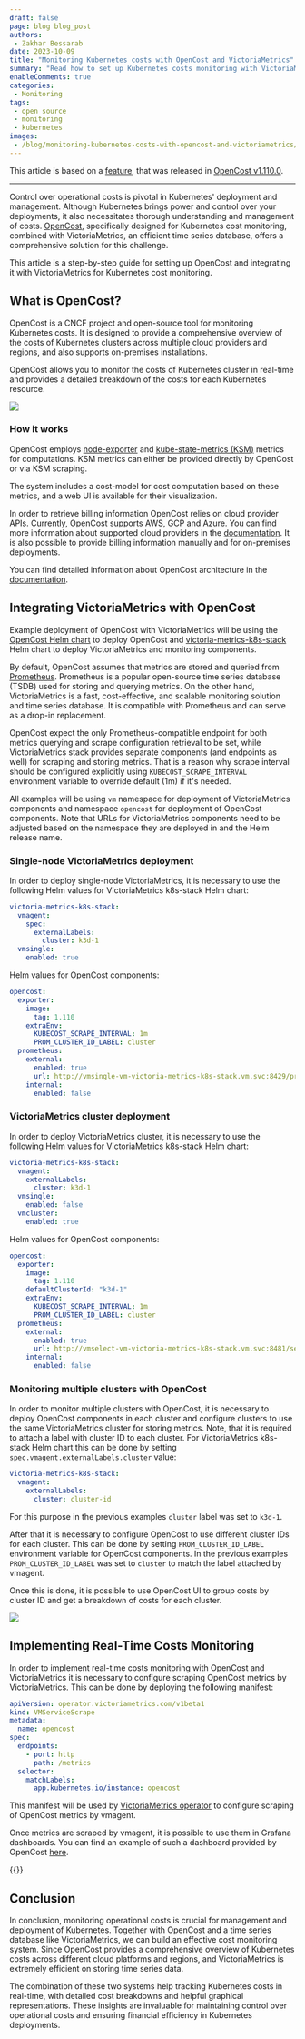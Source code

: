 ```yaml
---
draft: false
page: blog blog_post
authors:
 - Zakhar Bessarab
date: 2023-10-09
title: "Monitoring Kubernetes costs with OpenCost and VictoriaMetrics"
summary: "Read how to set up Kubernetes costs monitoring with VictoriaMetrics."
enableComments: true
categories:
 - Monitoring
tags:
 - open source
 - monitoring
 - kubernetes
images:
 - /blog/monitoring-kubernetes-costs-with-opencost-and-victoriametrics/preview.webp
---
```


This article is based on a [feature](https://github.com/opencost/opencost/pull/2567), that was released in [OpenCost v1.110.0](https://github.com/opencost/opencost/tree/v1.110).

---

Control over operational costs is pivotal in Kubernetes' deployment and management. Although Kubernetes brings power and
control over your deployments, it also necessitates thorough understanding and management of costs.
[OpenCost](https://www.opencost.io/), specifically designed for Kubernetes cost monitoring, combined with
VictoriaMetrics, an efficient time series database, offers a comprehensive solution for this challenge.

This article is a step-by-step guide for setting up OpenCost and integrating it with VictoriaMetrics for Kubernetes cost
monitoring.

## What is OpenCost?

OpenCost is a CNCF project and open-source tool for monitoring Kubernetes costs. It is designed to provide a
comprehensive overview of
the costs
of Kubernetes clusters across multiple cloud providers and regions, and also supports on-premises installations.

OpenCost allows you to monitor the costs of Kubernetes cluster in real-time and provides a detailed breakdown of the
costs
for each Kubernetes resource.

<p><img src="/blog/monitoring-kubernetes-costs-with-opencost-and-victoriametrics/opencost-ui.webp"></p>

### How it works

OpenCost employs [node-exporter](https://github.com/prometheus/node_exporter)
and [kube-state-metrics (KSM)](https://github.com/kubernetes/kube-state-metrics) metrics for computations. KSM metrics
can either be provided directly by OpenCost or via KSM scraping.

The system includes a cost-model for cost computation based on these metrics, and a web UI is available for their
visualization.

In order to retrieve billing information OpenCost relies on cloud provider APIs. Currently, OpenCost supports AWS, GCP
and Azure.
You can find more information about supported cloud providers in
the [documentation](https://docs.kubecost.com/install-and-configure/install/cloud-integration).
It is also possible to provide billing information manually and for on-premises deployments.

You can find detailed information about OpenCost architecture in
the [documentation](https://docs.kubecost.com/architecture/architecture/).

## Integrating VictoriaMetrics with OpenCost

Example deployment of OpenCost with VictoriaMetrics will be using
the [OpenCost Helm chart](https://github.com/opencost/opencost-helm-chart)
to deploy OpenCost
and [victoria-metrics-k8s-stack](https://github.com/VictoriaMetrics/helm-charts/tree/master/charts/victoria-metrics-k8s-stack)
Helm chart to deploy VictoriaMetrics and monitoring components.

By default, OpenCost assumes that metrics are stored and queried from [Prometheus](https://prometheus.io/).
Prometheus is a popular open-source time series database (TSDB) used for storing and querying metrics.
On the other hand, VictoriaMetrics is a fast, cost-effective, and scalable monitoring solution and time series database.
It is compatible with Prometheus and can serve as a drop-in replacement.

OpenCost expect the only Prometheus-compatible endpoint for both metrics querying and scrape configuration retrieval to be set, while VictoriaMetrics stack provides separate components (and endpoints as well) for scraping and storing metrics. That is a reason why scrape interval should be configured explicitly using `KUBECOST_SCRAPE_INTERVAL` environment variable to override default (1m) if it's needed.

All examples will be using `vm` namespace for deployment of VictoriaMetrics components and namespace `opencost` for
deployment of OpenCost components.
Note that URLs for VictoriaMetrics components need to be adjusted based on the namespace they are deployed in and the
Helm release name.

### Single-node VictoriaMetrics deployment

In order to deploy single-node VictoriaMetrics, it is necessary to use the following
Helm values for VictoriaMetrics k8s-stack Helm chart:

```yaml
victoria-metrics-k8s-stack:
  vmagent:
    spec:
      externalLabels:
        cluster: k3d-1
  vmsingle:
    enabled: true
```

Helm values for OpenCost components:

```yaml
opencost:
  exporter:
    image:
      tag: 1.110
    extraEnv:
      KUBECOST_SCRAPE_INTERVAL: 1m
      PROM_CLUSTER_ID_LABEL: cluster
  prometheus:
    external:
      enabled: true
      url: http://vmsingle-vm-victoria-metrics-k8s-stack.vm.svc:8429/prometheus
    internal:
      enabled: false
```

### VictoriaMetrics cluster deployment

In order to deploy VictoriaMetrics cluster, it is necessary to use the following
Helm values for VictoriaMetrics k8s-stack Helm chart:

```yaml
victoria-metrics-k8s-stack:
  vmagent:
    externalLabels:
      cluster: k3d-1
  vmsingle:
    enabled: false
  vmcluster:
    enabled: true
```

Helm values for OpenCost components:

```yaml
opencost:
  exporter:
    image:
      tag: 1.110
    defaultClusterId: "k3d-1"
    extraEnv:
      KUBECOST_SCRAPE_INTERVAL: 1m
      PROM_CLUSTER_ID_LABEL: cluster
  prometheus:
    external:
      enabled: true
      url: http://vmselect-vm-victoria-metrics-k8s-stack.vm.svc:8481/select/0/prometheus
    internal:
      enabled: false
```

### Monitoring multiple clusters with OpenCost

In order to monitor multiple clusters with OpenCost, it is necessary to deploy OpenCost components in each cluster and
configure clusters to use the same VictoriaMetrics cluster for storing metrics.
Note, that it is required to attach a label with cluster ID to each cluster. For VictoriaMetrics k8s-stack Helm chart
this can be done by setting `spec.vmagent.externalLabels.cluster` value:

```yaml
victoria-metrics-k8s-stack:
  vmagent:
    externalLabels:
      cluster: cluster-id
```

For this purpose in the previous examples `cluster` label was set to `k3d-1`.

After that it is necessary to configure OpenCost to use different cluster IDs for each cluster. This can be done by
setting `PROM_CLUSTER_ID_LABEL` environment variable for OpenCost components.
In the previous examples `PROM_CLUSTER_ID_LABEL` was set to `cluster` to match the label attached by vmagent.

Once this is done, it is possible to use OpenCost UI to group costs by cluster ID and get a breakdown of costs for each
cluster.

<p><img src="/blog/monitoring-kubernetes-costs-with-opencost-and-victoriametrics/opencost-multicluster.webp"></p>

## Implementing Real-Time Costs Monitoring

In order to implement real-time costs monitoring with OpenCost and VictoriaMetrics it is necessary to configure
scraping OpenCost metrics by VictoriaMetrics. This can be done by deploying the following manifest:

```yaml
apiVersion: operator.victoriametrics.com/v1beta1
kind: VMServiceScrape
metadata:
  name: opencost
spec:
  endpoints:
    - port: http
      path: /metrics
  selector:
    matchLabels:
      app.kubernetes.io/instance: opencost
```

This manifest will be used by [VictoriaMetrics operator](https://docs.victoriametrics.com/operator/) to configure
scraping of OpenCost metrics by vmagent.

Once metrics are scraped by vmagent, it is possible to use them in Grafana dashboards. You can find an example of such a
dashboard provided by OpenCost [here](https://grafana.com/orgs/kubecost).

{{<image class="wide-img" href="/blog/monitoring-kubernetes-costs-with-opencost-and-victoriametrics/opencost-grafana-dashboard.webp" >}}

## Conclusion

In conclusion, monitoring operational costs is crucial for management and deployment of Kubernetes.
Together with OpenCost and a time series database like VictoriaMetrics, we can build an effective cost monitoring system.
Since OpenCost provides a comprehensive overview of Kubernetes costs across different cloud platforms and regions, and
VictoriaMetrics is extremely efficient on storing time series data.

The combination of these two systems help tracking Kubernetes costs in real-time, with detailed cost breakdowns and
helpful graphical representations.
These insights are invaluable for maintaining control over operational costs and ensuring financial efficiency in
Kubernetes deployments.
